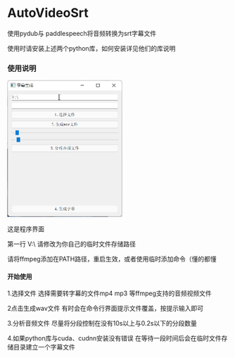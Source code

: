 # AutoVideoSrt

使用pydub与 paddlespeech将音频转换为srt字幕文件

使用时请安装上述两个python库，如何安装详见他们的库说明

### 使用说明

<img title="" src="./img/appui.png" alt="" width="261">

这是程序界面

第一行 V:\ 请修改为你自己的临时文件存储路径

请将ffmpeg添加在PATH路径，重启生效，或者使用临时添加命令（懂的都懂

#### 开始使用

1.选择文件 选择需要转字幕的文件mp4 mp3 等ffmpeg支持的音频视频文件

2点击生成wav文件 有时会在命令行界面提示文件覆盖，按提示输入即可

3.分析音频文件 尽量将分段控制在没有10s以上与0.2s以下的分段数量

4.如果python库与cuda、cudnn安装没有错误 在等待一段时间后会在临时文件存储目录建立一个字幕文件

